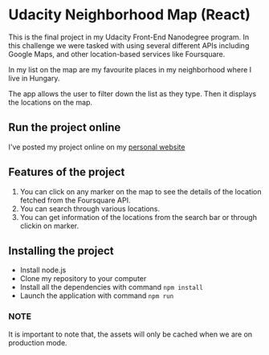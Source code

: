 # Udacity Neighborhood Map (React)

This is the final project in my Udacity Front-End Nanodegree program. In this challenge we were tasked with using several different APIs including Google Maps, and other location-based services like Foursquare.

In my list on the map are my favourite places in my neighborhood where I live in Hungary.

The app allows the user to filter down the list as they type. Then it displays the locations on the map.

## Run the project online

I've posted my project online on my [personal website](http://galbalazs.co.hu/maps/)


## Features of the project

1. You can click on any marker on the map to see the details of the location fetched from the Foursquare API.
2. You can search through various locations.
3. You can get information of the locations from the search bar or through clickin on marker.

## Installing the project

- Install node.js
- Clone my repository to your computer
- Install all the dependencies with command `npm install`
- Launch the application with command `npm run`

### NOTE

It is important to note that, the assets will only be cached when we are on production mode.